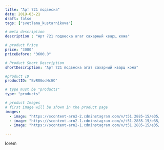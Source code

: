 ```yaml
---
title: "Арт 721 подвеска"
date: 2019-03-21
draft: false
tags: ["svetlana_kustarnikova"]

# meta description
description : "Арт 721 подвеска агат сахарный кварц кожа"

# product Price
price: "3000"
priceBefore: "3600.0"

# Product Short Description
shortDescription: "Арт 721 подвеска агат сахарный кварц кожа"

#product ID
productID: "BvR8GodHcGO"

# type must be "products"
type: "products"

# product Images
# first image will be shown in the product page
images:
  - image: "https://scontent-arn2-2.cdninstagram.com/v/t51.2885-15/e35/53419773_416726455755665_4985850169361509662_n.jpg?se=8&tp=1&_nc_ht=scontent-arn2-2.cdninstagram.com&_nc_cat=105&_nc_ohc=lLXEO4wRSAYAX_YQ74a&oh=31659ec8781fe7bfc8bdf3ca29f7fdb2&oe=606BB83B&ig_cache_key=MjAwNDY0NzY0Mzg0MzUxOTkwMg%3D%3D.2"
  - image: "https://scontent-arn2-1.cdninstagram.com/v/t51.2885-15/e35/53626880_2283248555331950_1258166801355797602_n.jpg?se=8&tp=1&_nc_ht=scontent-arn2-1.cdninstagram.com&_nc_cat=102&_nc_ohc=0T6_-t-MHjoAX_wZHE9&oh=f21512ce9b50e2a76f63e3747c20be15&oe=606CF37C&ig_cache_key=MjAwNDY0NzY0MzgyNjc2MDAyNQ%3D%3D.2"
  - image: "https://scontent-arn2-1.cdninstagram.com/v/t51.2885-15/e35/54446835_408344983290707_5605014952984055489_n.jpg?tp=1&_nc_ht=scontent-arn2-1.cdninstagram.com&_nc_cat=111&_nc_ohc=vnEYZU99zXUAX_o-IFx&oh=8db58629ea2c225d6f99dec98ee3cfb6&oe=606A4E03&ig_cache_key=MjAwNDY0NzY0MzgxODI0NjMyNA%3D%3D.2"

---
```

lorem
